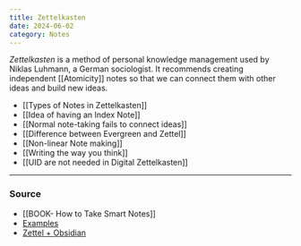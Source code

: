 ```yaml
---
title: Zettelkasten
date: 2024-06-02
category: Notes
---
```


*Zettelkasten* is a method of personal knowledge management used by Niklas Luhmann, a German sociologist. It recommends creating independent [[Atomicity]] notes so that we can connect them with other ideas and build new ideas.
- [[Types of Notes in Zettelkasten]]	
- [[Idea of having an Index Note]]
- [[Normal note-taking fails to connect ideas]]
- [[Difference between Evergreen and Zettel]]
- [[Non-linear Note making]]
- [[Writing the way you think]]
- [[UID are not needed in Digital Zettelkasten]]

--- 
### Source
- [[BOOK- How to Take Smart Notes]]
- [Examples](https://medium.com/@rebeccawilliams9941/the-zettelkasten-method-examples-to-help-you-get-started-8f8a44fa9ae6)
- [Zettel + Obsidian](https://dev.to/yordiverkroost/personal-knowledge-management-with-zettelkasten-and-obsidian-20cj)